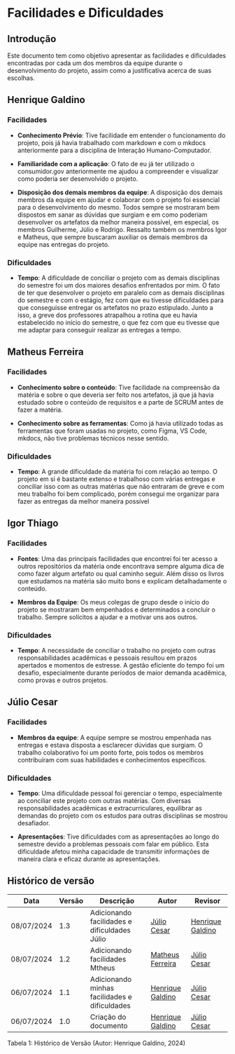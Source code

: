 # Facilidades e Dificuldades

## Introdução

Este documento tem como objetivo apresentar as facilidades e dificuldades encontradas por cada um dos membros da equipe durante o desenvolvimento do projeto, assim como a justificativa acerca de suas escolhas.

## Henrique Galdino

### Facilidades

- **Conhecimento Prévio**: Tive facilidade em entender o funcionamento do projeto, pois já havia trabalhado com markdown e com o mkdocs anteriormente para a disciplina de Interação Humano-Computador.

- **Familiaridade com a aplicação**: O fato de eu já ter utilizado o consumidor.gov anteriormente me ajudou a compreender e visualizar como poderia ser desenvolvido o projeto.

- **Disposição dos demais membros da equipe**: A disposição dos demais membros da equipe em ajudar e colaborar com o projeto foi essencial para o desenvolvimento do mesmo. Todos sempre se mostraram bem dispostos em sanar as dúvidas que surgiam e em como poderiam desenvolver os artefatos da melhor maneira possível, em especial, os membros Guilherme, Júlio e Rodrigo. Ressalto também os membros Igor e Matheus, que sempre buscaram auxiliar os demais membros da equipe nas entregas do projeto.

### Dificuldades

- **Tempo**: A dificuldade de conciliar o projeto com as demais disciplinas do semestre foi um dos maiores desafios enfrentados por mim. O fato de ter que desenvolver o projeto em paralelo com as demais disciplinas do semestre e com o estágio, fez com que eu tivesse dificuldades para que conseguisse entregar os artefatos no prazo estipulado. Junto a isso, a greve dos professores atrapalhou a rotina que eu havia estabelecido no início do semestre, o que fez com que eu tivesse que me adaptar para conseguir realizar as entregas a tempo.

## Matheus Ferreira

### Facilidades

- **Conhecimento sobre o conteúdo**: Tive facilidade na compreensão da matéria e sobre o que deveria ser feito nos artefatos, já que já havia estudado sobre o conteúdo de requisitos e a parte de SCRUM antes de fazer a matéria.

- **Conhecimento sobre as ferramentas**: Como já havia utilizado todas as ferramentas que foram usadas no projeto, como Figma, VS Code, mkdocs, não tive problemas técnicos nesse sentido.

### Dificuldades

- **Tempo**: A grande dificuldade da matéria foi com relação ao tempo. O projeto em si é bastante extenso e trabalhoso com várias entregas e conciliar isso com as outras matérias que não entraram de greve e com meu trabalho foi bem complicado, porém consegui me organizar para fazer as entregas da melhor maneira possível

## Igor Thiago

### Facilidades

- **Fontes**: Uma das principais facilidades que encontrei foi ter acesso a outros repositórios da matéria onde encontrava sempre alguma dica de como fazer algum artefato ou qual caminho seguir. Além disso os livros que estudamos na matéria são muito bons e explicam detalhadamente o conteúdo.

- **Membros da Equipe**: Os meus colegas de grupo desde o início do projeto se mostraram bem empenhados e determinados a concluir o trabalho. Sempre solícitos a ajudar e a motivar uns aos outros.

### Dificuldades

- **Tempo**: A necessidade de conciliar o trabalho no projeto com outras responsabilidades acadêmicas e pessoais resultou em prazos apertados e momentos de estresse. A gestão eficiente do tempo foi um desafio, especialmente durante períodos de maior demanda acadêmica, como provas e outros projetos.

## Júlio Cesar

### Facilidades

- **Membros da equipe**: A equipe sempre se mostrou empenhada nas entregas e estava disposta a esclarecer dúvidas que surgiam. O trabalho colaborativo foi um ponto forte, pois todos os membros contribuíram com suas habilidades e conhecimentos específicos.

### Dificuldades

- **Tempo**: Uma dificuldade pessoal foi gerenciar o tempo, especialmente ao conciliar este projeto com outras matérias. Com diversas responsabilidades acadêmicas e extracurriculares, equilibrar as demandas do projeto com os estudos para outras disciplinas se mostrou desafiador.

- **Apresentações**: Tive dificuldades com as apresentações ao longo do semestre devido a problemas pessoais com falar em público. Esta dificuldade afetou minha capacidade de transmitir informações de maneira clara e eficaz durante as apresentações.

## Histórico de versão

| Data | Versão | Descrição | Autor | Revisor |
| --- | --- | --- | --- | --- |
| 08/07/2024 | 1.3 | Adicionando facilidades e dificuldades Júlio | [Júlio Cesar](https://github.com/Julio1099) | [Henrique Galdino](https://github.com/hgaldino05)|
| 08/07/2024 | 1.2 | Adicionando facilidades Mtheus | [Matheus Ferreira](https://github.com/matferreira1) | [Júlio Cesar](https://github.com/Julio1099)|
| 06/07/2024 | 1.1 | Adicionando minhas facilidades e dificuldades | [Henrique Galdino](https://github.com/hgaldino05) | [Júlio Cesar](https://github.com/Julio1099)|
| 06/07/2024 | 1.0 | Criação do documento | [Henrique Galdino](https://github.com/hgaldino05) | [Júlio Cesar](https://github.com/Julio1099)|

<div align ="center">
<figcaption align="left">Tabela 1: Histórico de Versão (Autor: Henrique Galdino, 2024)</figcaption>
</div>
<br/>